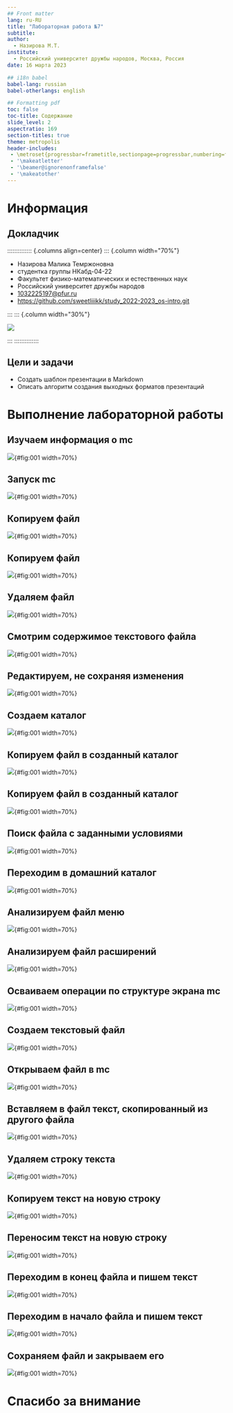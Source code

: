 ```yaml
---
## Front matter
lang: ru-RU
title: "Лабораторная работа №7"
subtitle:
author:
  - Назирова М.Т.
institute:
  - Российский университет дружбы народов, Москва, Россия
date: 16 марта 2023

## i18n babel
babel-lang: russian
babel-otherlangs: english

## Formatting pdf
toc: false
toc-title: Содержание
slide_level: 2
aspectratio: 169
section-titles: true
theme: metropolis
header-includes:
 - \metroset{progressbar=frametitle,sectionpage=progressbar,numbering=fraction}
 - '\makeatletter'
 - '\beamer@ignorenonframefalse'
 - '\makeatother'
---
```


# Информация

## Докладчик

:::::::::::::: {.columns align=center}
::: {.column width="70%"}

  * Назирова Малика Темржоновна
  * студентка группы НКабд-04-22
  * Факультет физико-математических и естественных наук
  * Российский университет дружбы народов
  * [1032225197@pfur.ru](mailto:1032225197@pfur.ru)
  * <https://github.com/sweetliiikk/study_2022-2023_os-intro.git>

:::
::: {.column width="30%"}

![](./image/malika.jpg)

:::
::::::::::::::


## Цели и задачи

- Создать шаблон презентации в Markdown
- Описать алгоритм создания выходных форматов презентаций

# Выполнение лабораторной работы


## Изучаем информация о mc

![](image/1.png){#fig:001 width=70%}


## Запуск mc

![](image/2.png){#fig:001 width=70%}


## Копируем файл

![](image/3.1.png){#fig:001 width=70%}

## Копируем файл

![](image/3.2.png){#fig:001 width=70%}

## Удаляем файл

![](image/4.png){#fig:001 width=70%}


## Смотрим содержимое текстового файла

![](image/5.1.png){#fig:001 width=70%}

## Редактируем, не сохраняя изменения

![](image/5.2.png){#fig:001 width=70%}

## Создаем каталог

![](image/5.3.png){#fig:001 width=70%}

## Копируем файл в созданный каталог

![](image/5.4.png){#fig:001 width=70%}

## Копируем файл в созданный каталог

![](image/5.5.png){#fig:001 width=70%}


## Поиск файла с заданными условиями

![](image/6.1.png){#fig:001 width=70%}

## Переходим в домашний каталог

![](image/6.2.png){#fig:001 width=70%}

## Анализируем файл меню

![](image/6.3.png){#fig:001 width=70%}

## Анализируем файл расширений

![](image/6.4.png){#fig:001 width=70%}


## Осваиваем операции по структуре экрана mc

![](image/7.png){#fig:001 width=70%}


## Создаем текстовый файл

![](image/8.png){#fig:001 width=70%}


## Открываем файл в mc

![](image/9.png){#fig:001 width=70%}


## Вставляем в файл текст, скопированный из другого файла

![](image/10.png){#fig:001 width=70%}


## Удаляем строку текста

![](image/11.1.png){#fig:001 width=70%}

## Копируем текст на новую строку

![](image/11.2.png){#fig:001 width=70%}

## Переносим текст на новую строку

![](image/11.3.png){#fig:001 width=70%}

## Переходим в конец файла и пишем текст

![](image/11.4.png){#fig:001 width=70%}

## Переходим в начало файла и пишем текст

![](image/11.5.png){#fig:001 width=70%}

## Сохраняем файл и закрываем его

![](image/11.6.png){#fig:001 width=70%}

# Спасибо за внимание
